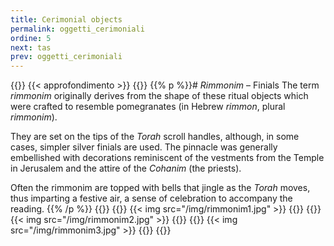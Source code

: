 ```yaml
---
title: Cerimonial objects
permalink: oggetti_cerimoniali
ordine: 5
next: tas
prev: oggetti_cerimoniali
---
```

{{<row class="approfondimento">}}
{{< approfondimento >}}
{{<column1>}}
{{% p %}}# *Rimmonim* – Finials
The term *rimmonim* originally derives from the shape of these ritual objects which were crafted to resemble pomegranates (in Hebrew *rimmon*, plural
*rimmonim*).

They are set on the tips of the *Torah* scroll handles, although, in some cases, simpler silver finials are used. The pinnacle was generally embellished with
decorations reminiscent of the vestments from the Temple in Jerusalem and the attire of the *Cohanim* (the priests).

Often the rimmonim are topped with bells that jingle as the *Torah* moves, thus imparting a festive air, a sense of celebration to accompany the reading.
{{% /p %}}
{{</column1>}}
{{<column3>}}
{{< img src="/img/rimmonim1.jpg" >}}
{{</column3>}}
{{<column3>}}
{{< img src="/img/rimmonim2.jpg" >}}
{{</column3>}}
{{<column3>}}
{{< img src="/img/rimmonim3.jpg" >}}
{{</column3>}}
{{</row>}}